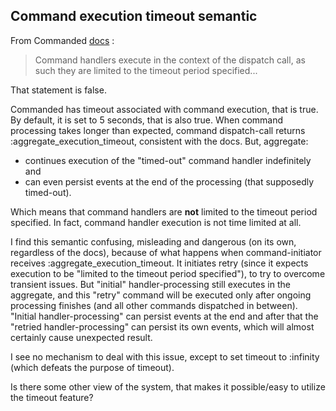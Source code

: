 ## Command execution timeout semantic
From Commanded [docs](https://github.com/commanded/commanded/blob/master/guides/Commands.md#command-handlers) :
> Command handlers execute in the context of the dispatch call, as such they are limited to the timeout period specified...

That statement is false.

Commanded has timeout associated with command execution, that is true.
By default, it is set to 5 seconds, that is also true.
When command processing takes longer than expected, command dispatch-call returns :aggregate_execution_timeout, consistent with the docs.
But, aggregate:
- continues execution of the "timed-out" command handler indefinitely and
- can even persist events at the end of the processing (that supposedly timed-out).

Which means that command handlers are **not** limited to the timeout period specified.
In fact, command handler execution is not time limited at all.

I find this semantic confusing, misleading and dangerous (on its own, regardless of the docs), 
because of what happens when command-initiator receives :aggregate_execution_timeout.
It initiates retry (since it expects execution to be "limited to the timeout period specified"), 
to try to overcome transient issues.
But "initial" handler-processing still executes in the aggregate, and this "retry" command will be executed only after ongoing processing finishes (and all other commands dispatched in between).
"Initial handler-processing" can persist events at the end and after that the "retried handler-processing" can persist its own events, which will almost certainly cause unexpected result.

I see no mechanism to deal with this issue, except to set timeout to :infinity (which defeats the purpose of timeout).

Is there some other view of the system, that makes it possible/easy to utilize the timeout feature?